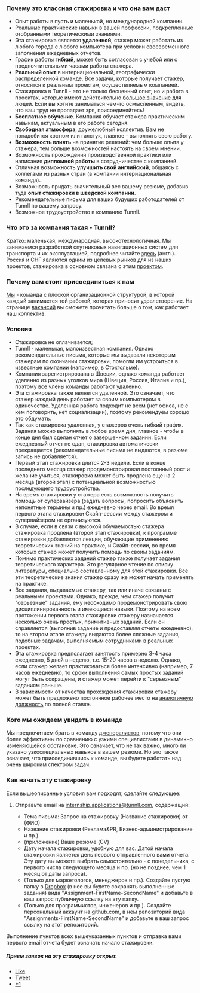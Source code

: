 ### Почему это классная стажировка и что она вам даст

*   Опыт работы в пусть и маленькой, но международной компании.
*   Реальные практические навыки в вашей профессии, подкрепленные отобранными теоретическими знаниями.
*   Эта стажировка является **удаленной**, стажер может работать из любого города с любого компьютера при условии своевременного заполнения ежедневных отчетов.
*   График работы **гибкий**, может быть согласован с учебой или с предпочтительными часами работы стажера.
*   **Реальный опыт** в интернациональной, географически распределенной команде. Все задачи, которые получает стажер, относятся к реальным проектам, осуществляемым компанией.
*   Стажировка в Tunnll - это не только бесценный опыт, но и работа в проектах, которые имеют действительно [большое значение](http://tunnll.com) для людей. Если вы хотите заниматься чем-то осмысленным, видеть, что ваш труд не пропадает зря, присоединяйтесь!
*   **Бесплатное обучение**. Компания обучает стажера практическим навыкам, актуальным в его работе сегодня.
*   **Свободная атмосфера**, дружелюбный коллектив. Вам не понадобится костюм или галстук, главное - выполнять свою работу.
*   **Возможность влиять** на принятие решений: чем больше опыта у стажера, тем больше возможностей настоять на своем мнении.
*   Возможность прохождения производственной практики или написания **дипломной работы** в сотрудничестве с компанией.
*   Отличная возможность **улучшить свой английский**, общаясь с коллегами из разных стран (в компании интернациональная команда).
*   Возможность придать значительный вес вашему резюме, добавив туда **опыт стажировки в шведской компании**.
*   Рекомендательные письма для ваших будущих работодателей от Tunnll по вашему запросу.
*   Возможное трудоустройство в компанию Tunnll.

### Что это за компания такая - Tunnll?

Кратко: маленькая, международная, высокотехнологичная. Мы занимаемся разработкой спутниковых навигационных систем для транспорта и их эксплуатацией, подробнее читайте [здесь](http://tunnll.com) (англ.). Россия и СНГ являются одним из целевых рынков для из наших проектов, стажировка в основном связана с этим [проектом](http://tunnll.com).

### Почему вам стоит присоединиться к нам

[Мы](/) - команда с плоской организационной структурой, в которой каждый занимается той работой, которая приносит удовлетворение. На странице [вакансий](/jobs/) вы сможете прочитать больше о том, как работает наш коллектив.

### Условия

*   Стажировка не оплачивается;
*   Tunnll - маленькая, малоизвестная компания. Однако рекомендательные письма, которые мы выдавали некоторым стажерам по окончании стажировки, помогли им устроиться в известные компании (например, в Стокгольме).
*   Компания зарегистрирована в Швеции, однако команда работает удаленно из разных уголков мира (Швеция, Россия, Италия и пр.), поэтому все члены команды работают удаленно.
*   Эта стажировка также является удаленной. Это означает, что стажер каждый день работает за своим компьютером в одиночестве. Удаленная работа подходит не всем (нет офиса, не с кем поговорить, нет социализации), поэтому рекомендуем хорошо это обдумать.
*   Так как стажировка удаленная, у стажеров очень гибкий график. Задания можно выполнять в любое время дня, главное - чтобы в конце дня был сделан отчет о завершенном задании. Если ежедневный отчет не сдан, стажировка автоматически прекращается (рекомендательные письма не выдаются, в резюме запись не добавляется).
*   Первый этап стажировки длится 2-3 недели. Если в конце последнего месяца стажер продемонстрировал постоянный рост и желание учиться, стажировка может быть продлена еще на 2 месяца (второй этап) с потенциальной возможностью последующего трудоустройства.
*   На время стажировки у стажера есть возможность получить помощь от супервайзера (задать вопросы, попросить объяснить непонятные термины и пр.) ежедневно через email. Во время первого этапа стажировки Скайп-сессии между стажером и супервайзером не организуются.
*   В случае, если в связи с высокой обучаемостью стажера стажировка продлена (второй этап стажировки), к программе стажировки добавляются лекции, обучающие применению теоретических знаний на практике, и Скайп-сессии, во время которых стажер может получить помощь по своим заданиям.
*   Помимо практических заданий стажер также получает задания теоретического характера. Это регулярное чтение по списку литературы, специально составленному для этой стажировки. Все эти теоретические знания стажер сразу же может начать применять на практике.
*   Все задания, выдаваемые стажеру, так или иначе связаны с реальными проектами. Однако, прежде, чем стажер получит "серьезные" задания, ему необходимо продемонстрировать свою дисциплинированность и имеющиеся навыки. Поэтому на всем протяжении первого этапа стажировки стажеру назначается несколько очень простых, примитивных заданий. Если он справляется (выполнив задание и предоставляя отчеты ежедневно), то на втором этапе стажеру выдаются более сложные задания, подобные задачам, выполняемым сотрудниками в реальных проектах.
*   Эта стажировка предполагает занятость примерно 3-4 часа ежедневно, 5 дней в неделю, т.е. 15-20 часов в неделю. Однако, если стажер желает практиковаться более интенсивно (например, 7 часов ежедневно), то сроки выполнения самых простых заданий могут быть сокращены, и стажер может перейти к "серьезным" заданиям раньше.
*   В зависимости от качества прохождения стажировки стажеру может быть предложено постоянное рабочее место на [аналогичную должность](/jobs/) по полной ставке.

### Кого мы ожидаем увидеть в команде

Мы предпочитаем брать в команду [дженералистов](http://dic.academic.ru/dic.nsf/eng_rus_apresyan/39631/generalist), потому что они более эффективны по сравнению с узкими специалистами в динамично изменяющейся обстановке. Это означает, что не так важно, много ли указано узкоспециальных навыков в вашем резюме. Но это также означает, что присоединившись к команде, вы будете работать над очень широким спектром задач.

### Как начать эту стажировку

Если вышеописанные условия вам подходят, сделайте следующее:

1. Отправьте email на [internship.applications@tunnll.com](mailto:internship.applications@tunnll.com), содержащий:

     - Тема письма: Запрос на стажировку (Название стажировки) от (ФИО)
     - Название стажировки (Реклама&PR, Бизнес-администрирование и пр.)
     - (приложение) Ваше резюме (CV)
     - Дату начала стажировки, удобную для вас. Датой начала стажировки является день первого отправленного вами отчета. Эту дату вы можете выбрать самостоятельно - с понедельника, с первого числа следующего месяца и пр. (но не позднее, чем 1 месяц от даты запроса).
     - (Только для маркетологов, менеджеров и пр.). Создайте пустую папку в [Dropbox](http://dropbox.com) (в нее вы будете сохранять выполненные задания) вида "Assignment-FirstName-SecondName" и добавьте в ваш запрос публичную ссылку на эту папку.
     - (Только для программистов, инженеров и пр.). Создайте персональный аккаунт на github.com, в нем репозиторий вида "Assignments-FirstName-SecondName" и добавьте в ваш запрос ссылку на этот репозиторий.

Выполнение пунктов всех вышеуказанных пунктов и отправка вами первого email отчета будет означать начало стажировки.


##### Прием заявок на эту стажировку открыт.


<div class="social-share">
          <ul class="socialcount socialcount-small inline-list">
            <li class="facebook"><a href="https://www.facebook.com/sharer/sharer.php?u={{ site.url }}{{ page.url }}" title="Share on Facebook"><span class="count"><i class="fa fa-facebook-square"></i> Like</span></a></li>
            <li class="twitter"><a href="https://twitter.com/intent/tweet?text={{ site.url }}{{ page.url }}" title="Share on Twitter"><span class="count"><i class="fa fa-twitter-square"></i> Tweet</span></a></li>
            <li class="googleplus"><a href="https://plus.google.com/share?url={{ site.url }}{{ page.url }}" title="Share on Google Plus"><span class="count"><i class="fa fa-google-plus-square"></i> +1</span></a></li>
          </ul>
        </div><!-- /.social-share -->
